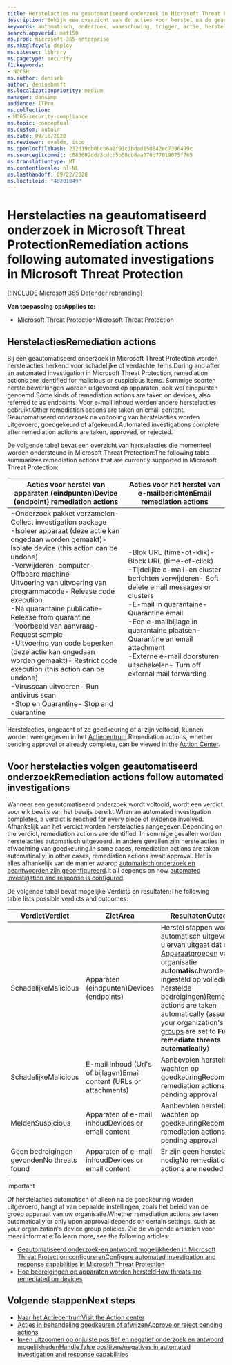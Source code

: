 ```yaml
---
title: Herstelacties na geautomatiseerd onderzoek in Microsoft Threat Protection
description: Bekijk een overzicht van de acties voor herstel na de geautomatiseerde tests in Microsoft Threat Protection
keywords: automatisch, onderzoek, waarschuwing, trigger, actie, herstel
search.appverid: met150
ms.prod: microsoft-365-enterprise
ms.mktglfcycl: deploy
ms.sitesec: library
ms.pagetype: security
f1.keywords:
- NOCSH
ms.author: deniseb
author: denisebmsft
ms.localizationpriority: medium
manager: dansimp
audience: ITPro
ms.collection:
- M365-security-compliance
ms.topic: conceptual
ms.custom: autoir
ms.date: 09/16/2020
ms.reviewer: evaldm, isco
ms.openlocfilehash: 232d19cb0bcb6a2f91c1bdad15d842ec7396499c
ms.sourcegitcommit: c083602dda3cdcb5b58cb8aa070d77019075f765
ms.translationtype: MT
ms.contentlocale: nl-NL
ms.lasthandoff: 09/22/2020
ms.locfileid: "48201049"
---
```

# <a name="remediation-actions-following-automated-investigations-in-microsoft-threat-protection"></a><span data-ttu-id="02a32-104">Herstelacties na geautomatiseerd onderzoek in Microsoft Threat Protection</span><span class="sxs-lookup"><span data-stu-id="02a32-104">Remediation actions following automated investigations in Microsoft Threat Protection</span></span>

[!INCLUDE [Microsoft 365 Defender rebranding](../includes/microsoft-defender.md)]


<span data-ttu-id="02a32-105">**Van toepassing op:**</span><span class="sxs-lookup"><span data-stu-id="02a32-105">**Applies to:**</span></span>
- <span data-ttu-id="02a32-106">Microsoft Threat Protection</span><span class="sxs-lookup"><span data-stu-id="02a32-106">Microsoft Threat Protection</span></span>


## <a name="remediation-actions"></a><span data-ttu-id="02a32-107">Herstelacties</span><span class="sxs-lookup"><span data-stu-id="02a32-107">Remediation actions</span></span>

<span data-ttu-id="02a32-108">Bij een geautomatiseerd onderzoek in Microsoft Threat Protection worden herstelacties herkend voor schadelijke of verdachte items.</span><span class="sxs-lookup"><span data-stu-id="02a32-108">During and after an automated investigation in Microsoft Threat Protection, remediation actions are identified for malicious or suspicious items.</span></span> <span data-ttu-id="02a32-109">Sommige soorten herstelbewerkingen worden uitgevoerd op apparaten, ook wel eindpunten genoemd.</span><span class="sxs-lookup"><span data-stu-id="02a32-109">Some kinds of remediation actions are taken on devices, also referred to as endpoints.</span></span> <span data-ttu-id="02a32-110">Voor e-mail inhoud worden andere herstelacties gebruikt.</span><span class="sxs-lookup"><span data-stu-id="02a32-110">Other remediation actions are taken on email content.</span></span> <span data-ttu-id="02a32-111">Geautomatiseerd onderzoek na voltooiing van herstelacties worden uitgevoerd, goedgekeurd of afgekeurd.</span><span class="sxs-lookup"><span data-stu-id="02a32-111">Automated investigations complete after remediation actions are taken, approved, or rejected.</span></span>

<span data-ttu-id="02a32-112">De volgende tabel bevat een overzicht van herstelacties die momenteel worden ondersteund in Microsoft Threat Protection:</span><span class="sxs-lookup"><span data-stu-id="02a32-112">The following table summarizes remediation actions that are currently supported in Microsoft Threat Protection:</span></span> 

|<span data-ttu-id="02a32-113">Acties voor herstel van apparaten (eindpunten)</span><span class="sxs-lookup"><span data-stu-id="02a32-113">Device (endpoint) remediation actions</span></span>  |<span data-ttu-id="02a32-114">Acties voor het herstel van e-mailberichten</span><span class="sxs-lookup"><span data-stu-id="02a32-114">Email remediation actions</span></span>  |
|---------|---------|
|<span data-ttu-id="02a32-115">-Onderzoek pakket verzamelen</span><span class="sxs-lookup"><span data-stu-id="02a32-115">- Collect investigation package</span></span> <br/><span data-ttu-id="02a32-116">-Isoleer apparaat (deze actie kan ongedaan worden gemaakt)</span><span class="sxs-lookup"><span data-stu-id="02a32-116">- Isolate device (this action can be undone)</span></span><br/><span data-ttu-id="02a32-117">-Verwijderen-computer</span><span class="sxs-lookup"><span data-stu-id="02a32-117">- Offboard machine</span></span> <br/><span data-ttu-id="02a32-118">Uitvoering van uitvoering van programmacode</span><span class="sxs-lookup"><span data-stu-id="02a32-118">- Release code execution</span></span> <br/><span data-ttu-id="02a32-119">-Na quarantaine publicatie</span><span class="sxs-lookup"><span data-stu-id="02a32-119">- Release from quarantine</span></span> <br/><span data-ttu-id="02a32-120">-Voorbeeld van aanvraag</span><span class="sxs-lookup"><span data-stu-id="02a32-120">- Request sample</span></span> <br/><span data-ttu-id="02a32-121">-Uitvoering van code beperken (deze actie kan ongedaan worden gemaakt)</span><span class="sxs-lookup"><span data-stu-id="02a32-121">- Restrict code execution (this action can be undone)</span></span> <br/><span data-ttu-id="02a32-122">-Virusscan uitvoeren</span><span class="sxs-lookup"><span data-stu-id="02a32-122">- Run antivirus scan</span></span> <br/><span data-ttu-id="02a32-123">-Stop en Quarantine</span><span class="sxs-lookup"><span data-stu-id="02a32-123">- Stop and quarantine</span></span>      |<span data-ttu-id="02a32-124">-Blok URL (time-of-klik)</span><span class="sxs-lookup"><span data-stu-id="02a32-124">- Block URL (time-of-click)</span></span><br/><span data-ttu-id="02a32-125">-Tijdelijke e-mail-en cluster berichten verwijderen</span><span class="sxs-lookup"><span data-stu-id="02a32-125">- Soft delete email messages or clusters</span></span><br/><span data-ttu-id="02a32-126">-E-mail in quarantaine</span><span class="sxs-lookup"><span data-stu-id="02a32-126">- Quarantine email</span></span><br/><span data-ttu-id="02a32-127">-Een e-mailbijlage in quarantaine plaatsen</span><span class="sxs-lookup"><span data-stu-id="02a32-127">- Quarantine an email attachment</span></span><br/><span data-ttu-id="02a32-128">-Externe e-mail doorsturen uitschakelen</span><span class="sxs-lookup"><span data-stu-id="02a32-128">- Turn off external mail forwarding</span></span>          |

<span data-ttu-id="02a32-129">Herstelacties, ongeacht of ze goedkeuring of al zijn voltooid, kunnen worden weergegeven in het [Actiecentrum](https://docs.microsoft.com/microsoft-365/security/mtp/mtp-action-center).</span><span class="sxs-lookup"><span data-stu-id="02a32-129">Remediation actions, whether pending approval or already complete, can be viewed in the [Action Center](https://docs.microsoft.com/microsoft-365/security/mtp/mtp-action-center).</span></span>

## <a name="remediation-actions-follow-automated-investigations"></a><span data-ttu-id="02a32-130">Voor herstelacties volgen geautomatiseerd onderzoek</span><span class="sxs-lookup"><span data-stu-id="02a32-130">Remediation actions follow automated investigations</span></span>

<span data-ttu-id="02a32-131">Wanneer een geautomatiseerd onderzoek wordt voltooid, wordt een verdict voor elk bewijs van het bewijs bereikt.</span><span class="sxs-lookup"><span data-stu-id="02a32-131">When an automated investigation completes, a verdict is reached for every piece of evidence involved.</span></span> <span data-ttu-id="02a32-132">Afhankelijk van het verdict worden herstelacties aangegeven.</span><span class="sxs-lookup"><span data-stu-id="02a32-132">Depending on the verdict, remediation actions are identified.</span></span> <span data-ttu-id="02a32-133">In sommige gevallen worden herstelacties automatisch uitgevoerd. in andere gevallen zijn herstelacties in afwachting van goedkeuring.</span><span class="sxs-lookup"><span data-stu-id="02a32-133">In some cases, remediation actions are taken automatically; in other cases, remediation actions await approval.</span></span> <span data-ttu-id="02a32-134">Het is alles afhankelijk van de manier waarop [automatisch onderzoek en beantwoorden zijn geconfigureerd](mtp-configure-auto-investigation-response.md).</span><span class="sxs-lookup"><span data-stu-id="02a32-134">It all depends on how [automated investigation and response is configured](mtp-configure-auto-investigation-response.md).</span></span>

<span data-ttu-id="02a32-135">De volgende tabel bevat mogelijke Verdicts en resultaten:</span><span class="sxs-lookup"><span data-stu-id="02a32-135">The following table lists possible verdicts and outcomes:</span></span>

|<span data-ttu-id="02a32-136">Verdict</span><span class="sxs-lookup"><span data-stu-id="02a32-136">Verdict</span></span>    |<span data-ttu-id="02a32-137">Ziet</span><span class="sxs-lookup"><span data-stu-id="02a32-137">Area</span></span>    |<span data-ttu-id="02a32-138">Resultaten</span><span class="sxs-lookup"><span data-stu-id="02a32-138">Outcomes</span></span>|
|------|------|------|
|<span data-ttu-id="02a32-139">Schadelijke</span><span class="sxs-lookup"><span data-stu-id="02a32-139">Malicious</span></span>    |<span data-ttu-id="02a32-140">Apparaten (eindpunten)</span><span class="sxs-lookup"><span data-stu-id="02a32-140">Devices (endpoints)</span></span>    |<span data-ttu-id="02a32-141">Herstel stappen worden automatisch uitgevoerd (als u ervan uitgaat dat de [Apparaatgroepen](mtp-configure-auto-investigation-response.md#review-or-change-the-automation-level-for-device-groups) van uw organisatie **automatisch**worden ingesteld op volledig herstelde bedreigingen)</span><span class="sxs-lookup"><span data-stu-id="02a32-141">Remediation actions are taken automatically (assuming your organization's [device groups](mtp-configure-auto-investigation-response.md#review-or-change-the-automation-level-for-device-groups) are set to **Full - remediate threats automatically**)</span></span>|
|<span data-ttu-id="02a32-142">Schadelijke</span><span class="sxs-lookup"><span data-stu-id="02a32-142">Malicious</span></span>    |<span data-ttu-id="02a32-143">E-mail inhoud (Url's of bijlagen)</span><span class="sxs-lookup"><span data-stu-id="02a32-143">Email content (URLs or attachments)</span></span> | <span data-ttu-id="02a32-144">Aanbevolen herstelacties wachten op goedkeuring</span><span class="sxs-lookup"><span data-stu-id="02a32-144">Recommended remediation actions are pending approval</span></span>|
|<span data-ttu-id="02a32-145">Melden</span><span class="sxs-lookup"><span data-stu-id="02a32-145">Suspicious</span></span>    |<span data-ttu-id="02a32-146">Apparaten of e-mail inhoud</span><span class="sxs-lookup"><span data-stu-id="02a32-146">Devices or email content</span></span> |<span data-ttu-id="02a32-147">Aanbevolen herstelacties wachten op goedkeuring</span><span class="sxs-lookup"><span data-stu-id="02a32-147">Recommended remediation actions are pending approval</span></span>|
|<span data-ttu-id="02a32-148">Geen bedreigingen gevonden</span><span class="sxs-lookup"><span data-stu-id="02a32-148">No threats found</span></span>    |<span data-ttu-id="02a32-149">Apparaten of e-mail inhoud</span><span class="sxs-lookup"><span data-stu-id="02a32-149">Devices or email content</span></span>    |<span data-ttu-id="02a32-150">Er zijn geen herstelacties nodig</span><span class="sxs-lookup"><span data-stu-id="02a32-150">No remediation actions are needed</span></span>|

> [!IMPORTANT]
> <span data-ttu-id="02a32-151">Of herstelacties automatisch of alleen na de goedkeuring worden uitgevoerd, hangt af van bepaalde instellingen, zoals het beleid van de groep apparaat van uw organisatie.</span><span class="sxs-lookup"><span data-stu-id="02a32-151">Whether remediation actions are taken automatically or only upon approval depends on certain settings, such as your organization's device group policies.</span></span> <span data-ttu-id="02a32-152">Zie de volgende artikelen voor meer informatie:</span><span class="sxs-lookup"><span data-stu-id="02a32-152">To learn more, see the following articles:</span></span>
> - [<span data-ttu-id="02a32-153">Geautomatiseerd onderzoek-en antwoord mogelijkheden in Microsoft Threat Protection configureren</span><span class="sxs-lookup"><span data-stu-id="02a32-153">Configure automated investigation and response capabilities in Microsoft Threat Protection</span></span>](mtp-configure-auto-investigation-response.md)
> - [<span data-ttu-id="02a32-154">Hoe bedreigingen op apparaten worden hersteld</span><span class="sxs-lookup"><span data-stu-id="02a32-154">How threats are remediated on devices</span></span>](https://docs.microsoft.com/windows/security/threat-protection/microsoft-defender-atp/automated-investigations)

## <a name="next-steps"></a><span data-ttu-id="02a32-155">Volgende stappen</span><span class="sxs-lookup"><span data-stu-id="02a32-155">Next steps</span></span>

- [<span data-ttu-id="02a32-156">Naar het Actiecentrum</span><span class="sxs-lookup"><span data-stu-id="02a32-156">Visit the Action center</span></span>](https://docs.microsoft.com/microsoft-365/security/mtp/mtp-action-center)
- [<span data-ttu-id="02a32-157">Acties in behandeling goedkeuren of afwijzen</span><span class="sxs-lookup"><span data-stu-id="02a32-157">Approve or reject pending actions</span></span>](https://docs.microsoft.com/microsoft-365/security/mtp/mtp-autoir-actions)
- [<span data-ttu-id="02a32-158">In-en uitzoomen op onjuiste positief en negatief onderzoek en antwoord mogelijkheden</span><span class="sxs-lookup"><span data-stu-id="02a32-158">Handle false positives/negatives in automated investigation and response capabilities</span></span>](mtp-autoir-report-false-positives-negatives.md)
